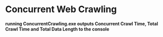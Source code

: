 # Concurrent Web Crawling
#### running ConcurrentCrawling.exe outputs Concurrent Crawl Time, Total Crawl Time and Total Data Length to the console 